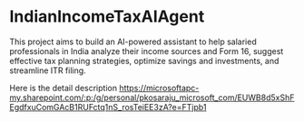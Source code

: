 # IndianIncomeTaxAIAgent
This project aims to build an AI-powered assistant to help salaried professionals in India analyze their income sources and Form 16, suggest effective tax planning strategies, optimize savings and investments, and streamline ITR filing. 

Here is the detail description https://microsoftapc-my.sharepoint.com/:p:/g/personal/pkosaraju_microsoft_com/EUWB8d5xShFEgdfxuComGAcB1RUFctq1nS_rosTeiEE3zA?e=FTjpb1
